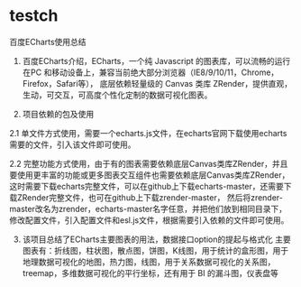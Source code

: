# testch

百度ECharts使用总结

1. 百度ECharts介绍，ECharts，一个纯 Javascript 的图表库，可以流畅的运行在PC 和移动设备上，兼容当前绝大部分浏览器（IE8/9/10/11，Chrome，Firefox，Safari等），
底层依赖轻量级的 Canvas 类库 ZRender，提供直观，生动，可交互，可高度个性化定制的数据可视化图表。

2. 项目依赖的包及使用

2.1 单文件方式使用，需要一个echarts.js文件，在echarts官网下载使用echarts需要的文件，引入该文件即可使用。

2.2 完整功能方式使用，由于有的图表需要依赖底层Canvas类库ZRender，并且要使用更丰富的功能或更多图表交互组件也需要依赖底层Canvas类库ZRender，
这时需要下载echarts完整文件，可以在github上下载echarts-master，还需要下载ZRender完整文件，也可在github上下载zrender-master，
然后将zrender-master改名为zrender，echarts-master名字任意，并把他们放到相同目录下，修改配置文件，引入配置文件和esl.js文件，根据需要引入依赖的文件即可使用。

3. 该项目总结了ECharts主要图表的用法，数据接口option的提起与格式化
主要图表有：折线图，柱状图，散点图，饼图，K线图，用于统计的盒形图，用于地理数据可视化的地图，热力图，线图，用于关系数据可视化的关系图，
treemap，多维数据可视化的平行坐标，还有用于 BI 的漏斗图，仪表盘等